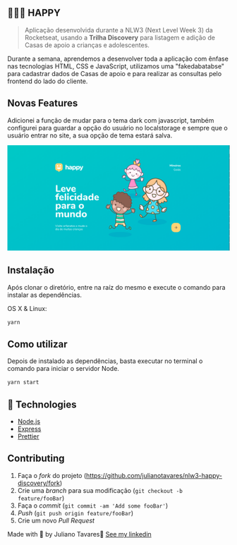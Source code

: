 ## 💇🏻‍♂️  HAPPY
> Aplicação desenvolvida durante a NLW3 (Next Level Week 3) da Rocketseat, usando a **Trilha Discovery** para listagem e adição de Casas de apoio a crianças e adolescentes.

Durante a semana, aprendemos a desenvolver toda a aplicação com ênfase nas tecnologias HTML, CSS e JavaScript, utilizamos uma "fakedabatabse" para cadastrar dados de Casas de apoio e para realizar as consultas pelo frontend do lado do cliente.

## Novas Features

Adicionei a função de mudar para o tema dark com javascript, também configurei para guardar a opção do usuário no localstorage e sempre que o usuário entrar no site, a sua opção de tema estará salva.

![](assets/home.png)

## Instalação

Após clonar o diretório, entre na raíz do mesmo e execute o comando para instalar as dependências.

OS X & Linux:

```sh
yarn
```
## Como utilizar

Depois de instalado as dependências, basta executar no terminal o comando para iniciar o servidor Node.
```sh
yarn start
```
## 🚀 Technologies

- [Node.js](https://nodejs.org/en/)
- [Express](https://expressjs.com/pt-br/)
- [Prettier](https://prettier.io/)

## Contributing

1. Faça o _fork_ do projeto (<https://github.com/julianotavares/nlw3-happy-discovery/fork>)
2. Crie uma _branch_ para sua modificação (`git checkout -b feature/fooBar`)
3. Faça o _commit_ (`git commit -am 'Add some fooBar'`)
4. _Push_ (`git push origin feature/fooBar`)
5. Crie um novo _Pull Request_

Made with 💜 by Juliano Tavares👋 [See my linkedin](https://www.linkedin.com/in/julianotavares/)
